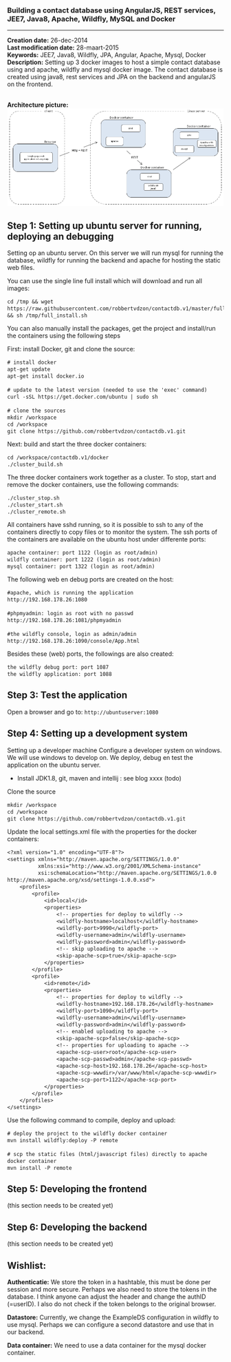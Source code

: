 ### Building a contact database using AngularJS, REST services, JEE7, Java8, Apache, Wildfly, MySQL and Docker


----------


**Creation date:** 26-dec-2014  
**Last modification date:** 28-maart-2015  
**Keywords:** JEE7, Java8, Wildfly, JPA, Angular, Apache, Mysql, Docker  
**Description:** Setting up 3 docker images to host a simple contact database using and apache, wildfly and mysql docker image. The contact database is created using java8, rest services and JPA on the backend and angularJS on the frontend.  
  

**Architecture picture:**
![alt tag](https://raw.githubusercontent.com/robbertvdzon/contactdb.v1/master/contactdatabase1-architecture.png)

Step 1: Setting up ubuntu server for running, deploying an debugging
------------------------------------------

Setting op an ubuntu server. On this server we will run mysql for running the database, wildfly for running the
backend and apache for hosting the static web files.


You can use the single line full install which will download and run all images:

    cd /tmp && wget https://raw.githubusercontent.com/robbertvdzon/contactdb.v1/master/full_install.sh && sh /tmp/full_install.sh

You can also manually install the packages, get the project and install/run the containers using the following steps

First: install Docker, git and clone the source:

    # install docker 
	apt-get update
	apt-get install docker.io

	# update to the latest version (needed to use the 'exec' command) 
    curl -sSL https://get.docker.com/ubuntu | sudo sh    

	# clone the sources
    mkdir /workspace    
    cd /workspace    
    git clone https://github.com/robbertvdzon/contactdb.v1.git
    


Next: build and start the three docker containers:

	cd /workspace/contactdb.v1/docker
	./cluster_build.sh

The three docker containers work together as a cluster.
To stop, start and remove the docker containers, use the following commands:

	./cluster_stop.sh 
	./cluster_start.sh 
	./cluster_remote.sh 


All containers have sshd running, so it is possible to ssh to any of the containers directly to copy files or to monitor the system. The ssh ports of the containers are available on the ubuntu host under differente ports: 

	apache container: port 1122 (login as root/admin)
	wildfly container: port 1222 (login as root/admin)
	mysql container: port 1322 (login as root/admin)

The following web en debug ports are created on the host:

	#apache, which is running the application
	http://192.168.178.26:1080

	#phpmyadmin: login as root with no passwd
	http://192.168.178.26:1081/phpmyadmin

	#the wildfly console, login as admin/admin
	http://192.168.178.26:1090/console/App.html

Besides these (web) ports, the followings are also created:

	the wildfly debug port: port 1087
	the wildfly application: port 1088

Step 3: Test the application
------------------------------------------
Open a browser and go to: `http://ubuntuserver:1080`


Step 4: Setting up a development system 
------------------------------------------

Setting up a developer machine Configure a developer system on windows.
We will use windows to develop on. We deploy, debug en test the application on the ubuntu server.

-   Install JDK1.8, git, maven and intellij : see blog xxxx (todo)

Clone the source

    mkdir /workspace    
    cd /workspace    
    git clone https://github.com/robbertvdzon/contactdb.v1.git

Update the local settings.xml file with the properties for the docker containers: 
	
	<?xml version="1.0" encoding="UTF-8"?>
	<settings xmlns="http://maven.apache.org/SETTINGS/1.0.0"
	          xmlns:xsi="http://www.w3.org/2001/XMLSchema-instance"
	          xsi:schemaLocation="http://maven.apache.org/SETTINGS/1.0.0 http://maven.apache.org/xsd/settings-1.0.0.xsd">
	    <profiles>
	        <profile>
	            <id>local</id>
	            <properties>
	                <!-- properties for deploy to wildfly -->
	                <wildfly-hostname>localhost</wildfly-hostname>
	                <wildfly-port>9990</wildfly-port>
	                <wildfly-username>admin</wildfly-username>
	                <wildfly-password>admin</wildfly-password>
	                <!-- skip uploading to apache -->
	                <skip-apache-scp>true</skip-apache-scp>
	            </properties>
	        </profile>
	        <profile>
	            <id>remote</id>
	            <properties>
	                <!-- properties for deploy to wildfly -->
	                <wildfly-hostname>192.168.178.26</wildfly-hostname>
	                <wildfly-port>1090</wildfly-port>
	                <wildfly-username>admin</wildfly-username>
	                <wildfly-password>admin</wildfly-password>
	                <!-- enabled uploading to apache -->
	                <skip-apache-scp>false</skip-apache-scp>
	                <!-- properties for uploading to apache -->
	                <apache-scp-user>root</apache-scp-user>
	                <apache-scp-passwd>admin</apache-scp-passwd>
	                <apache-scp-host>192.168.178.26</apache-scp-host>
	                <apache-scp-wwwdir>/var/www/html</apache-scp-wwwdir>
	                <apache-scp-port>1122</apache-scp-port>
	            </properties>
	        </profile>
	    </profiles>
	</settings>


Use the following command to compile, deploy and upload:

	# deploy the project to the wildfly docker container
	mvn install wildfly:deploy -P remote
	
	# scp the static files (html/javascript files) directly to apache docker container
	mvn install -P remote


Step 5: Developing the frontend
------------------------------

(this section needs to be created yet)


Step 6: Developing the backend
-------------------------------

(this section needs to be created yet)


Wishlist:
-------------------------------
**Authenticatie:**
We store the token in a hashtable, this must be done per session and more secure. Perhaps we also need to store the tokens in the database.
I think anyone can adjust the header and change the authID (=userID). I also do not check if the token belongs to the original browser.

**Datastore:**
Currently, we change the ExampleDS configuration in wildfly to use mysql. 
Perhaps we can configure a second datastore and use that in our backend.


**Data container:**
We need to use a data container for the mysql docker container.

